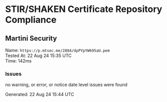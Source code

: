 # STIR/SHAKEN Certificate Repository Compliance

## Martini Security

Name: `https://p.mtsec.me/2884/dpPYpYW695aU.pem`\
Tested At: 22 Aug 24 15:35 UTC\
Time: 142ms

### Issues

no warning, or error, or notice date level issues were found

Generated: 22 Aug 24 15:44 UTC